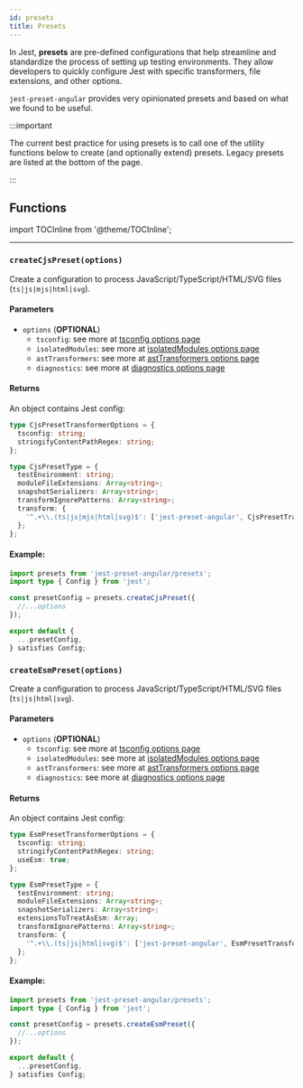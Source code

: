 ```yaml
---
id: presets
title: Presets
---
```


In Jest, **presets** are pre-defined configurations that help streamline and standardize the process of setting up testing environments.
They allow developers to quickly configure Jest with specific transformers, file extensions, and other options.

`jest-preset-angular` provides very opinionated presets and based on what we found to be useful.

:::important

The current best practice for using presets is to call one of the utility functions below to create (and optionally extend) presets. Legacy presets are listed at the bottom of the page.

:::

## Functions

import TOCInline from '@theme/TOCInline';

<TOCInline toc={toc.slice(1)} />

---

### `createCjsPreset(options)`

Create a configuration to process JavaScript/TypeScript/HTML/SVG files (`ts|js|mjs|html|svg`).

#### Parameters

- `options` (**OPTIONAL**)
  - `tsconfig`: see more at [tsconfig options page](https://kulshekhar.github.io/ts-jest/docs/getting-started/options/tsconfig)
  - `isolatedModules`: see more at [isolatedModules options page](https://kulshekhar.github.io/ts-jest/docs/getting-started/options/isolatedModules)
  - `astTransformers`: see more at [astTransformers options page](https://kulshekhar.github.io/ts-jest/docs/getting-started/options/astTransformers)
  - `diagnostics`: see more at [diagnostics options page](https://kulshekhar.github.io/ts-jest/docs/getting-started/options/diagnostics)

#### Returns

An object contains Jest config:

```ts
type CjsPresetTransformerOptions = {
  tsconfig: string;
  stringifyContentPathRegex: string;
};

type CjsPresetType = {
  testEnvironment: string;
  moduleFileExtensions: Array<string>;
  snapshotSerializers: Array<string>;
  transformIgnorePatterns: Array<string>;
  transform: {
    '^.+\\.(ts|js|mjs|html|svg)$': ['jest-preset-angular', CjsPresetTransformerOptions];
  };
};
```

#### Example:

```ts title="jest.config.ts"
import presets from 'jest-preset-angular/presets';
import type { Config } from 'jest';

const presetConfig = presets.createCjsPreset({
  //...options
});

export default {
  ...presetConfig,
} satisfies Config;
```

### `createEsmPreset(options)`

Create a configuration to process JavaScript/TypeScript/HTML/SVG files (`ts|js|html|svg`).

#### Parameters

- `options` (**OPTIONAL**)
  - `tsconfig`: see more at [tsconfig options page](https://kulshekhar.github.io/ts-jest/docs/getting-started/options/tsconfig)
  - `isolatedModules`: see more at [isolatedModules options page](https://kulshekhar.github.io/ts-jest/docs/getting-started/options/isolatedModules)
  - `astTransformers`: see more at [astTransformers options page](https://kulshekhar.github.io/ts-jest/docs/getting-started/options/astTransformers)
  - `diagnostics`: see more at [diagnostics options page](https://kulshekhar.github.io/ts-jest/docs/getting-started/options/diagnostics)

#### Returns

An object contains Jest config:

```ts
type EsmPresetTransformerOptions = {
  tsconfig: string;
  stringifyContentPathRegex: string;
  useEsm: true;
};

type EsmPresetType = {
  testEnvironment: string;
  moduleFileExtensions: Array<string>;
  snapshotSerializers: Array<string>;
  extensionsToTreatAsEsm: Array;
  transformIgnorePatterns: Array<string>;
  transform: {
    '^.+\\.(ts|js|html|svg)$': ['jest-preset-angular', EsmPresetTransformerOptions];
  };
};
```

#### Example:

```ts title="jest.config.mts"
import presets from 'jest-preset-angular/presets';
import type { Config } from 'jest';

const presetConfig = presets.createEsmPreset({
  //...options
});

export default {
  ...presetConfig,
} satisfies Config;
```
